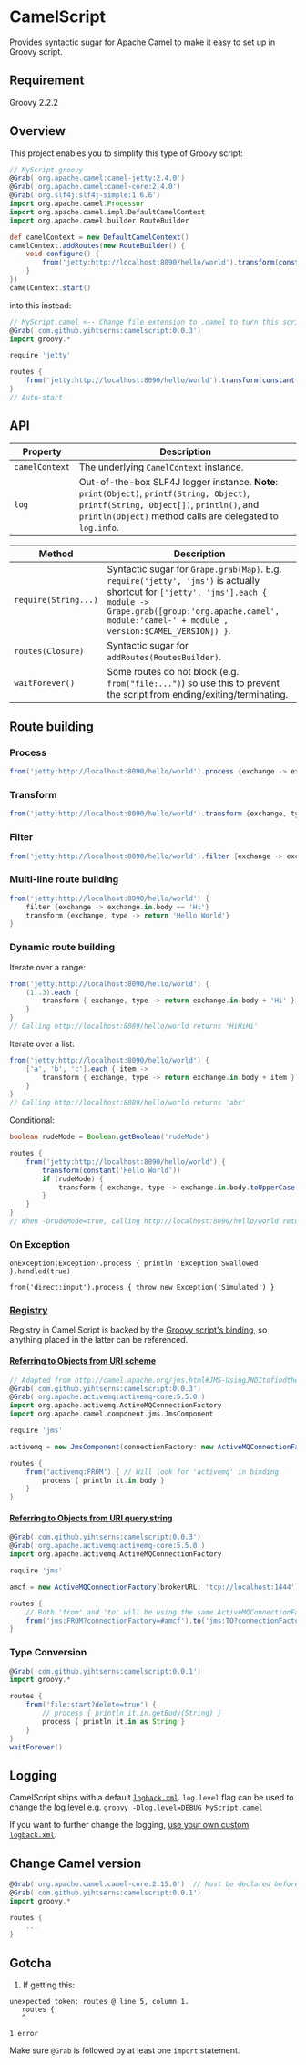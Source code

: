 CamelScript
============
Provides syntactic sugar for Apache Camel to make it easy to set up in Groovy script.

Requirement
-----------
Groovy 2.2.2

Overview
--------
This project enables you to simplify this type of Groovy script:
```groovy
// MyScript.groovy
@Grab('org.apache.camel:camel-jetty:2.4.0')
@Grab('org.apache.camel:camel-core:2.4.0')
@Grab('org.slf4j:slf4j-simple:1.6.6')
import org.apache.camel.Processor
import org.apache.camel.impl.DefaultCamelContext
import org.apache.camel.builder.RouteBuilder

def camelContext = new DefaultCamelContext()
camelContext.addRoutes(new RouteBuilder() {
    void configure() {
        from('jetty:http://localhost:8090/hello/world').transform(constant('Hello World!'))
    }
})
camelContext.start()
```
into this instead:
```groovy
// MyScript.camel <-- Change file extension to .camel to turn this script into a CamelScript
@Grab('com.github.yihtserns:camelscript:0.0.3')
import groovy.*

require 'jetty'

routes {
    from('jetty:http://localhost:8090/hello/world').transform(constant('Hello World!'))
}
// Auto-start
```

API
---
Property | Description
-------- | -----------
`camelContext` | The underlying `CamelContext` instance.
`log` | Out-of-the-box SLF4J logger instance. **Note**: `print(Object)`, `printf(String, Object)`, `printf(String, Object[])`, `println()`, and `println(Object)` method calls are delegated to `log.info`.

Method | Description
------ | -----------
`require(String...)` | Syntactic sugar for `Grape.grab(Map)`.  E.g. `require('jetty', 'jms')` is actually shortcut for `['jetty', 'jms'].each { module -> Grape.grab([group:'org.apache.camel', module:'camel-' + module , version:$CAMEL_VERSION]) }`.
`routes(Closure)` | Syntactic sugar for `addRoutes(RoutesBuilder)`.
`waitForever()` | Some routes do not block (e.g. `from("file:...")`) so use this to prevent the script from ending/exiting/terminating.

Route building
--------------
### Process
```groovy
from('jetty:http://localhost:8090/hello/world').process {exchange -> exchange.out.body = 'Hello World!'}
```

### Transform
```groovy
from('jetty:http://localhost:8090/hello/world').transform {exchange, type -> return 'Hello World!'}
```

### Filter
```groovy
from('jetty:http://localhost:8090/hello/world').filter {exchange -> exchange.in.body == 'Hi'}.transform {exchange, type -> return 'Hello World'}
```

### Multi-line route building
```groovy
from('jetty:http://localhost:8090/hello/world') {
    filter {exchange -> exchange.in.body == 'Hi'}
    transform {exchange, type -> return 'Hello World'}
}
```

### Dynamic route building
Iterate over a range:
```groovy
from('jetty:http://localhost:8090/hello/world') {
    (1..3).each {
        transform { exchange, type -> return exchange.in.body + 'Hi' }
    }
}
// Calling http://localhost:8089/hello/world returns 'HiHiHi'
```

Iterate over a list:
```groovy
from('jetty:http://localhost:8090/hello/world') {
    ['a', 'b', 'c'].each { item ->
        transform { exchange, type -> return exchange.in.body + item }
    }
}
// Calling http://localhost:8089/hello/world returns 'abc'
```

Conditional:
```groovy
boolean rudeMode = Boolean.getBoolean('rudeMode')

routes {
    from('jetty:http://localhost:8090/hello/world') {
        transform(constant('Hello World'))
        if (rudeMode) {
            transform { exchange, type -> exchange.in.body.toUpperCase() }
        }
    }
}
// When -DrudeMode=true, calling http://localhost:8090/hello/world returns 'HELLO WORLD'
```

### On Exception
```
onException(Exception).process { println 'Exception Swallowed' }.handled(true)

from('direct:input').process { throw new Exception('Simulated') }
```


### [Registry](http://camel.apache.org/registry.html)
Registry in Camel Script is backed by the [Groovy script's binding](http://groovy.codehaus.org/api/groovy/lang/Binding.html), so anything placed in the latter can be referenced.

#### [Referring to Objects from URI scheme](http://camel.apache.org/configuring-camel.html#ConfiguringCamel-WorkingwithSpringXML)
```groovy
// Adapted from http://camel.apache.org/jms.html#JMS-UsingJNDItofindtheConnectionFactory
@Grab('com.github.yihtserns:camelscript:0.0.3')
@Grab('org.apache.activemq:activemq-core:5.5.0')
import org.apache.activemq.ActiveMQConnectionFactory
import org.apache.camel.component.jms.JmsComponent

require 'jms'

activemq = new JmsComponent(connectionFactory: new ActiveMQConnectionFactory(brokerURL: 'tcp://localhost:1444'))

routes {
    from('activemq:FROM') { // Will look for 'activemq' in binding
        process { println it.in.body }
    }
}
```

#### [Referring to Objects from URI query string](http://camel.apache.org/configuring-camel.html#ConfiguringCamel-ReferringbeansfromEndpointURIs)
```groovy
@Grab('com.github.yihtserns:camelscript:0.0.3')
@Grab('org.apache.activemq:activemq-core:5.5.0')
import org.apache.activemq.ActiveMQConnectionFactory

require 'jms'

amcf = new ActiveMQConnectionFactory(brokerURL: 'tcp://localhost:1444')

routes {
    // Both 'from' and 'to' will be using the same ActiveMQConnectionFactory instance
    from('jms:FROM?connectionFactory=#amcf').to('jms:TO?connectionFactory=#amcf')
}
```

### Type Conversion
```groovy
@Grab('com.github.yihtserns:camelscript:0.0.1')
import groovy.*

routes {
    from('file:start?delete=true') {
        // process { println it.in.getBody(String) }
        process { println it.in as String }
    }
}
waitForever()
```

Logging
-------
CamelScript ships with a default [`logback.xml`](http://logback.qos.ch).  `log.level` flag can be used to change the [log level](http://logback.qos.ch/manual/architecture.html#basic_selection) e.g. `groovy -Dlog.level=DEBUG MyScript.camel`

If you want to further change the logging, [use your own custom `logback.xml`](http://logback.qos.ch/manual/configuration.html#configFileProperty).

Change Camel version
--------------------
```groovy
@Grab('org.apache.camel:camel-core:2.15.0')  // Must be declared before camelscript
@Grab('com.github.yihtserns:camelscript:0.0.1')
import groovy.*

routes {
    ...
}
```

Gotcha
------
1. If getting this:
```
unexpected token: routes @ line 5, column 1.
   routes {
   ^

1 error
```
Make sure `@Grab` is followed by at least one `import` statement.
